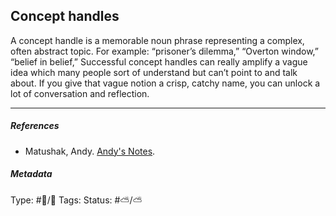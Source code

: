 ## Concept handles

A concept handle is a memorable noun phrase representing a complex, often abstract topic. For example: “prisoner’s dilemma,” “Overton window,” “belief in belief,” Successful concept handles can really amplify a vague idea which many people sort of understand but can’t point to and talk about. If you give that vague notion a crisp, catchy name, you can unlock a lot of conversation and reflection.

---

##### References

* Matushak, Andy. [Andy's Notes](Andy's%20Notes.md).

##### Metadata

Type: #🔵/🔵 
Tags:
Status: #⛅️/⛅️
